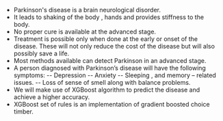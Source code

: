 - Parkinson's disease is a  brain neurological disorder.
- It leads to shaking of the body , hands and provides stiffness to the body.
- No proper cure is available at the advanced stage.
- Treatment is possible only when done at the early or onset of the disease. These will not only reduce the cost of the disease but will also possibly save a life.
- Most methods available can detect Parkinson in an advanced stage.
- A person diagnosed with Parkinson’s disease will have the following symptoms:
-- Depression
-- Anxiety
-- Sleeping , and memory – related issues.
-- Loss of sense of smell along with balance problems.
- We will make use of XGBoost algorithm to predict the disease and achieve a higher accuracy.
- XGBoost set of rules is an implementation of gradient boosted choice timber.



